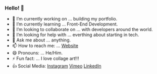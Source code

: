 ### Hello! 👋

<!--
**imjavierpalma/imjavierpalma** is a ✨ _special_ ✨ repository because its `README.md` (this file) appears on your GitHub profile.

Here are some ideas to get you started:
-->

- 🔭 I’m currently working on ... building my portfolio.
- 🌱 I’m currently learning ... Front-End Development.
- 👯 I’m looking to collaborate on ... with developers around the world.
- 🤔 I’m looking for help with ... everthing about starting in tech.
- 💬 Ask me about ... anything.
- 📫 How to reach me: ... [Website](https://www.imjavierpalma.xyz)
- 😄 Pronouns: ... He/Him.
- ⚡ Fun fact: ... I love collage art!!! 
- :+1: Social Media: [Instagram](https://instagram.com/imjavierpalma)
                    [Vimeo](https://vimeo.com/imjavierpalma)
                    [LinkedIn](https://www.linkedin.com/in/imjavierpalma)
              
